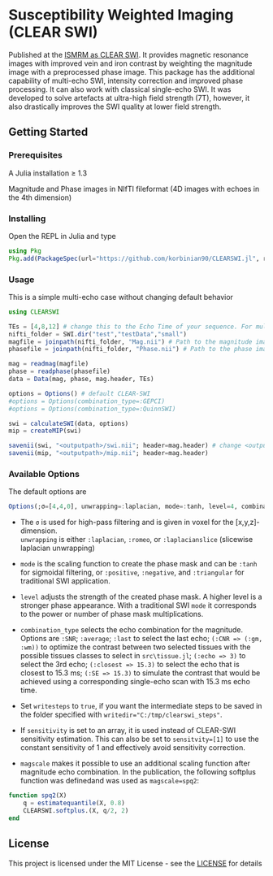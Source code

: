# Susceptibility Weighted Imaging (CLEAR SWI)
Published at the [ISMRM as CLEAR SWI](https://index.mirasmart.com/ISMRM2020/PDFfiles/3201.html). It provides magnetic resonance images with improved vein and iron contrast by weighting the magnitude image with a preprocessed phase image. This package has the additional capability of multi-echo SWI, intensity correction and improved phase processing. It can also work with classical single-echo SWI. It was developed to solve artefacts at ultra-high field strength (7T), however, it also drastically improves the SWI quality at lower field strength.

## Getting Started

### Prerequisites
A Julia installation ≥ 1.3

Magnitude and Phase images in NIfTI fileformat (4D images with echoes in the 4th dimension)

### Installing
Open the REPL in Julia and type

```julia
using Pkg
Pkg.add(PackageSpec(url="https://github.com/korbinian90/CLEARSWI.jl", rev="other_me_methods"))
```

### Usage
This is a simple multi-echo case without changing default behavior
```julia
using CLEARSWI

TEs = [4,8,12] # change this to the Echo Time of your sequence. For multi-echoes, set a list of TE values, else set a list with a single TE value.
nifti_folder = SWI.dir("test","testData","small")
magfile = joinpath(nifti_folder, "Mag.nii") # Path to the magnitude image in nifti format, must be .nii or .hdr
phasefile = joinpath(nifti_folder, "Phase.nii") # Path to the phase image

mag = readmag(magfile)
phase = readphase(phasefile)
data = Data(mag, phase, mag.header, TEs)

options = Options() # default CLEAR-SWI
#options = Options(combination_type=:GEPCI)
#options = Options(combination_type=:QuinnSWI)

swi = calculateSWI(data, options)
mip = createMIP(swi)

savenii(swi, "<outputpath>/swi.nii"; header=mag.header) # change <outputpath> with the path where you want to save the reconstructed SWI
savenii(mip, "<outputpath>/mip.nii"; header=mag.header)
```

### Available Options
The default options are
```julia
Options(;σ=[4,4,0], unwrapping=:laplacian, mode=:tanh, level=4, combination_type=:SNR, sensitivity=nothing, writedir=nothing, writesteps=false, magscale=identity)
```
* The `σ` is used for high-pass filtering and is given in voxel for the [x,y,z]-dimension.  
`unwrapping` is either `:laplacian`, `:romeo`, or `:laplacianslice` (slicewise laplacian unwrapping)

* `mode` is the scaling function to create the phase mask and can be `:tanh` for sigmoidal filtering, or `:positive`, `:negative`, and `:triangular` for traditional SWI application.

* `level` adjusts the strength of the created phase mask. A higher level is a stronger phase appearance. With a traditional SWI `mode` it corresponds to the power or number of phase mask multiplications.

* `combination_type` selects the echo combination for the magnitude. Options are `:SNR`; `:average`; `:last` to select the last echo; `(:CNR => (:gm, :wm))` to optimize the contrast between two selected tissues with the possible tissues classes to select in `src\tissue.jl`; `(:echo => 3)` to select the 3rd echo; `(:closest => 15.3)` to select the echo that is closest to 15.3 ms; `(:SE => 15.3)` to simulate the contrast that would be achieved using a corresponding single-echo scan with 15.3 ms echo time.

* Set `writesteps` to `true`, if you want the intermediate steps to be saved in the folder specified with `writedir="C:/tmp/clearswi_steps"`.

* If `sensitivity` is set to an array, it is used instead of CLEAR-SWI sensitivity estimation. This can also be set to `sensitvity=[1]` to use the constant sensitivity of 1 and effectively avoid sensitivity correction.

* `magscale` makes it possible to use an additional scaling function after magnitude echo combination. In the publication, the following softplus function was definedand was used as `magscale=spq2`:
```julia
function spq2(X)
    q = estimatequantile(X, 0.8)
    CLEARSWI.softplus.(X, q/2, 2)
end
```

## License
This project is licensed under the MIT License - see the [LICENSE](https://github.com/korbinian90/CLEARSWI.jl/blob/development/LICENSE) for details
